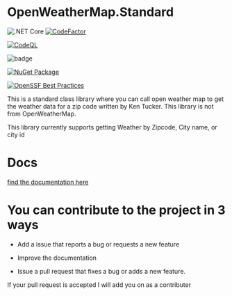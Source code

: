 # OpenWeatherMap.Standard

![.NET Core](https://github.com/vb2ae/OpenWeatherMap.Standard/workflows/.NET%20Core/badge.svg) [![CodeFactor](https://www.codefactor.io/repository/github/ken-tucker/openweathermap.standard/badge)](https://www.codefactor.io/repository/github/ken-tucker/openweathermap.standard)

[![CodeQL](https://github.com/vb2ae/OpenWeatherMap.Standard/actions/workflows/codeql-analysis.yml/badge.svg)](https://github.com/vb2ae/OpenWeatherMap.Standard/actions/workflows/codeql-analysis.yml)

![badge](https://img.shields.io/endpoint?url=https://gist.githubusercontent.com/vb2ae/05708cb0180d790434ef8a4b5499beb7/raw/code-coverage.json)

[![NuGet Package](https://img.shields.io/nuget/v/OpenWeatherMap.Standard.svg?logo=nuget&logoColor=white&&style=for-the-badge&colorB=green)](https://www.nuget.org/packages/OpenWeatherMap.Standard)

[![OpenSSF Best Practices](https://www.bestpractices.dev/projects/9724/badge)](https://www.bestpractices.dev/projects/9724)


This is a standard class library where you can call open weather map to get the weather data for a zip code written by Ken Tucker. This library is not from OpenWeatherMap.

This library currently supports getting Weather by Zipcode, City name, or city id

# Docs

[find the documentation here](Docs.md)

# You can contribute to the project in 3 ways

-   Add a issue that reports a bug or requests a new feature

-   Improve the documentation

-   Issue a pull request that fixes a bug or adds a new feature.

If your pull request is accepted I will add you on as a contributer

